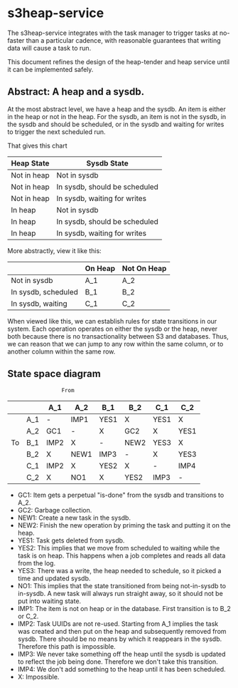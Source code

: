 # s3heap-service

The s3heap-service integrates with the task manager to trigger tasks at no-faster than a particular
cadence, with reasonable guarantees that writing data will cause a task to run.

This document refines the design of the heap-tender and heap service until it can be implemented
safely.

## Abstract:  A heap and a sysdb.

At the most abstract level, we have a heap and the sysdb.  An item is either in the heap or not in
the heap.  For the sysdb, an item is not in the sysdb, in the sysdb and should be scheduled, or in
the sysdb and waiting for writes to trigger the next scheduled run.

That gives this chart

| Heap State | Sysdb State |
|------------|-------------|
| Not in heap | Not in sysdb |
| Not in heap | In sysdb, should be scheduled |
| Not in heap | In sysdb, waiting for writes |
| In heap | Not in sysdb |
| In heap | In sysdb, should be scheduled |
| In heap | In sysdb, waiting for writes |

More abstractly, view it like this:

|                     | On Heap    | Not On Heap |
|---------------------|------------|-------------|
| Not in sysdb        | A_1        | A_2         |
| In sysdb, scheduled | B_1        | B_2         |
| In sysdb, waiting   | C_1        | C_2         |

When viewed like this, we can establish rules for state transitions in our system.  Each operation
operates on either the sysdb or the heap, never both because there is no transactionality between S3
and databases.  Thus, we can reason that we can jump to any row within the same column, or to
another column within the same row.

## State space diagram

                     From
|     |      | A_1  | A_2  | B_1  | B_2  | C_1  | C_2  |
|-----|------|------|------|------|------|------|------|
|     | A_1  | -    | IMP1 | YES1 | X    | YES1 | X    |
|     | A_2  | GC1  | -    | X    | GC2  | X    | YES1 |
| To  | B_1  | IMP2 | X    |-     | NEW2 | YES3 | X    |
|     | B_2  | X    | NEW1 | IMP3 | -    | X    | YES3 |
|     | C_1  | IMP2 | X    | YES2 | X    | -    | IMP4 |
|     | C_2  | X    | NO1  | X    | YES2 | IMP3 | -    |

- GC1:  Item gets a perpetual "is-done" from the sysdb and transitions to A_2.
- GC2:  Garbage collection.
- NEW1:  Create a new task in the sysdb.
- NEW2:  Finish the new operation by priming the task and putting it on the heap.
- YES1:  Task gets deleted from sysdb.
- YES2:  This implies that we move from scheduled to waiting while the task is on heap.  This happens when a job completes and reads all data from the log.
- YES3:  There was a write, the heap needed to schedule, so it picked a time and updated sysdb.
- NO1:  This implies that the state transitioned from being not-in-sysdb to in-sysdb.   A new task will always run straight away, so it should not be put into waiting state.
- IMP1:  The item is not on heap or in the database.  First transition is to B_2 or C_2.
- IMP2:  Task UUIDs are not re-used.  Starting from A_1 implies the task was created and then put on the heap and subsequently removed from sysdb.  There should be no means by which it reappears in the sysdb.  Therefore this path is impossible.
- IMP3:  We never take something off the heap until the sysdb is updated to reflect the job being done.  Therefore we don't take this transition.
- IMP4:  We don't add something to the heap until it has been scheduled.
- X:  Impossible.
